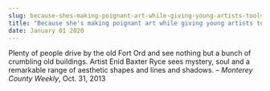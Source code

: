 ```yaml
---
slug: because-shes-making-poignant-art-while-giving-young-artists-tools-to-succeed
title: "Because she's making poignant art while giving young artists tools to succeed"
date: January 01 2020
---
```


<p>Plenty of people drive by the old Fort Ord and see nothing but a bunch of crumbling old buildings. Artist Enid Baxter Ryce sees mystery, soul and a remarkable range of aesthetic shapes and lines and shadows. – <em>Monterey County Weekly</em>, Oct. 31, 2013
</p>
